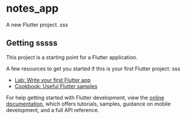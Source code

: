 # notes_app

A new Flutter project.
sss
## Getting sssss

This project is a starting point for a Flutter application.

A few resources to get you started if this is your first Flutter project:
sss
- [Lab: Write your first Flutter app](https://docs.flutter.dev/get-started/codelab)
- [Cookbook: Useful Flutter samples](https://docs.flutter.dev/cookbook)

For help getting started with Flutter development, view the
[online documentation](https://docs.flutter.dev/), which offers tutorials,
samples, guidance on mobile development, and a full API reference.
